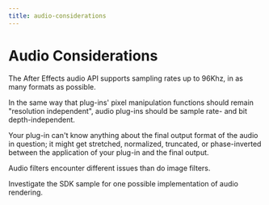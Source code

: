 ```yaml
---
title: audio-considerations
---
```


# Audio Considerations

The After Effects audio API supports sampling rates up to 96Khz, in as many formats as possible.

In the same way that plug-ins' pixel manipulation functions should remain "resolution independent", audio plug-ins should be sample rate- and bit depth-independent.

Your plug-in can't know anything about the final output format of the audio in question; it might get stretched, normalized, truncated, or phase-inverted between the application of your plug-in and the final output.

Audio filters encounter different issues than do image filters.

Investigate the SDK sample for one possible implementation of audio rendering.
